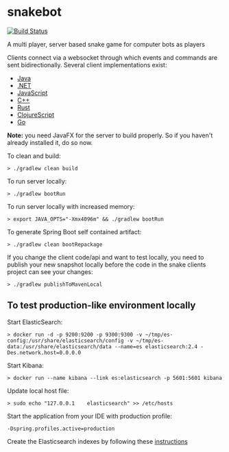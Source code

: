 # snakebot
[![Build Status](http://jenkins.snake.cygni.se/buildStatus/icon?job=snakebot)](http://jenkins.snake.cygni.se/job/snakebot/)

A multi player, server based snake game for computer bots as players

Clients connect via a websocket through which events and commands are sent bidirectionally.
Several client implementations exist:

* [Java](https://github.com/cygni/snakebot-client-java)
* [.NET](https://github.com/cygni/snakebot-client-dotnet)
* [JavaScript](https://github.com/cygni/snakebot-client-js)
* [C++](https://github.com/cygni/snakebot-client-cpp)
* [Rust](https://github.com/cygni/snakebot-client-rust)
* [ClojureScript](https://github.com/cygni/snakebot-client-clojurescript)
* [Go](https://github.com/cygni/snakebot-client-golang)

**Note:** you need JavaFX for the server to build properly. So if you haven't already installed it, do so now.

To clean and build:
```
> ./gradlew clean build
```

To run server locally:
```
> ./gradlew bootRun
```

To run server locally with increased memory:
```
> export JAVA_OPTS="-Xmx4096m" && ./gradlew bootRun
```


To generate Spring Boot self contained artifact:
```
> ./gradlew clean bootRepackage
```

If you change the client code/api and want to test locally, you need to publish your new snapshot locally before the code in the snake clients project can see your changes:
```
> ./gradlew publishToMavenLocal
```

## To test production-like environment locally
Start ElasticSearch:
```
> docker run -d -p 9200:9200 -p 9300:9300 -v ~/tmp/es-config:/usr/share/elasticsearch/config -v ~/tmp/es-data:/usr/share/elasticsearch/data --name=es elasticsearch:2.4 -Des.network.host=0.0.0.0
```

Start Kibana:
```
> docker run --name kibana --link es:elasticsearch -p 5601:5601 kibana
```

Update local host file:
```
> sudo echo "127.0.0.1    elasticsearch" >> /etc/hosts
```

Start the application from your IDE with production profile:
```
-Dspring.profiles.active=production
```

Create the Elasticsearch indexes by following these [instructions](app/docs/elasticsearch.md)
